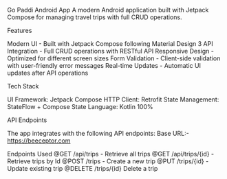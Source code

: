 Go Paddi Android App
A modern Android application built with Jetpack Compose for managing travel trips with full CRUD operations.

Features

Modern UI - Built with Jetpack Compose following Material Design 3
API Integration - Full CRUD operations with RESTful API
Responsive Design - Optimized for different screen sizes
Form Validation - Client-side validation with user-friendly error messages
Real-time Updates - Automatic UI updates after API operations

Tech Stack

UI Framework: Jetpack Compose
HTTP Client: Retrofit
State Management: StateFlow + Compose State
Language: Kotlin 100%

API Endpoints

The app integrates with the following API endpoints:
Base URL:-  https://beeceptor.com

Endpoints Used
@GET /api/trips - Retrieve all trips
@GET /api/trips/{id} - Retrieve trips by Id
@POST /trips - Create a new trip
@PUT /trips/{id} - Update existing trip
@DELETE /trips/{id} Delete a trip
